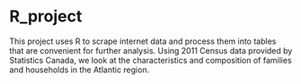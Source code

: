 # R_project
This project uses R to scrape internet data and process them into tables that are convenient for further analysis. Using 2011 Census data provided by Statistics Canada, we look at the characteristics and composition of families and households in the Atlantic region. 
